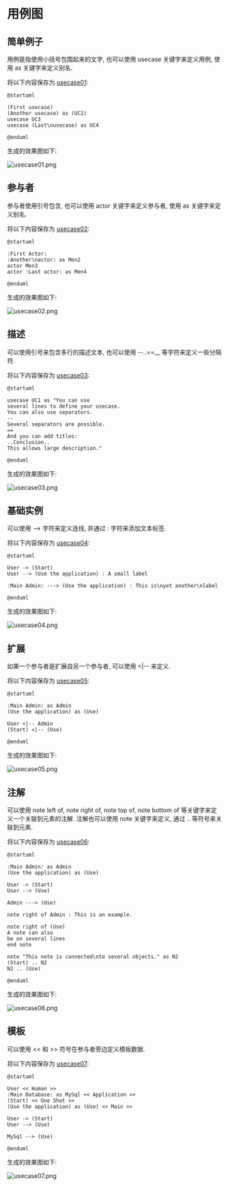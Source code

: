 # 用例图 #

## 简单例子 ##

用例是指使用小括号包围起来的文字, 也可以使用 usecase 关键字来定义用例, 使用 as 关键字来定义别名.

将以下内容保存为 [usecase01](https://github.com/lsytj0413/learn-note/blob/master/draw/plantuml/usecase/usecase01.pum):

```
@startuml

(First usecase)
(Another usecase) as (UC2)
usecase UC3
usecase (Last\nusecase) as UC4

@enduml
```

生成的效果图如下:

![usecase01.png](https://github.com/lsytj0413/learn-note/blob/master/draw/plantuml/usecase/usecase01.png)

## 参与者 ##

参与者使用引号包含, 也可以使用 actor 关键字来定义参与者, 使用 as 关键字来定义别名.

将以下内容保存为 [usecase02](https://github.com/lsytj0413/learn-note/blob/master/draw/plantuml/usecase/usecase02.pum):

```
@startuml

:First Actor:
:Another\nactor: as Men2
actor Men3
actor :Last actor: as Men4

@enduml
```

生成的效果图如下:

![usecase02.png](https://github.com/lsytj0413/learn-note/blob/master/draw/plantuml/usecase/usecase02.png)

## 描述 ##

可以使用引号来包含多行的描述文本, 也可以使用 --..==__ 等字符来定义一些分隔符.

将以下内容保存为 [usecase03](https://github.com/lsytj0413/learn-note/blob/master/draw/plantuml/usecase/usecase03.pum):

```
@startuml

usecase UC1 as "You can use
several lines to define your usecase.
You can also use separators.
--
Several separators are possible.
==
And you can add titles:
..Conclusion..
This allows large description."

@enduml
```

生成的效果图如下:

![usecase03.png](https://github.com/lsytj0413/learn-note/blob/master/draw/plantuml/usecase/usecase03.png)

## 基础实例 ##

可以使用 --> 字符来定义连线, 并通过 : 字符来添加文本标签.

将以下内容保存为 [usecase04](https://github.com/lsytj0413/learn-note/blob/master/draw/plantuml/usecase/usecase04.pum):

```
@startuml

User -> (Start)
User --> (Use the application) : A small label

:Main Admin: ---> (Use the application) : This is\nyet another\nlabel

@enduml
```

生成的效果图如下:

![usecase04.png](https://github.com/lsytj0413/learn-note/blob/master/draw/plantuml/usecase/usecase04.png)

## 扩展 ##

如果一个参与者是扩展自另一个参与者, 可以使用 <|-- 来定义.

将以下内容保存为 [usecase05](https://github.com/lsytj0413/learn-note/blob/master/draw/plantuml/usecase/usecase05.pum):

```
@startuml

:Main Admin: as Admin
(Use the application) as (Use)

User <|-- Admin
(Start) <|-- (Use)

@enduml
```

生成的效果图如下:

![usecase05.png](https://github.com/lsytj0413/learn-note/blob/master/draw/plantuml/usecase/usecase05.png)

## 注解 ##

可以使用 note left of, note right of, note top of, note bottom of 等关键字来定义一个关联到元素的注解.
注解也可以使用 note 关键字来定义, 通过 .. 等符号来关联到元素.

将以下内容保存为 [usecase06](https://github.com/lsytj0413/learn-note/blob/master/draw/plantuml/usecase/usecase06.pum):

```
@startuml

:Main Admin: as Admin
(Use the application) as (Use)

User -> (Start)
User --> (Use)

Admin ---> (Use)

note right of Admin : This is an example.

note right of (Use)
A note can also
be on several lines
end note

note "This note is connected\nto several objects." as N2
(Start) .. N2
N2 .. (Use)

@enduml
```

生成的效果图如下:

![usecase06.png](https://github.com/lsytj0413/learn-note/blob/master/draw/plantuml/usecase/usecase06.png)

## 模板 ##

可以使用 << 和 >> 符号在参与者旁边定义模板数据.

将以下内容保存为 [usecase07](https://github.com/lsytj0413/learn-note/blob/master/draw/plantuml/usecase/usecase07.pum):

```
@startuml

User << Human >>
:Main Database: as MySql << Application >>
(Start) << One Shot >>
(Use the application) as (Use) << Main >>

User -> (Start)
User --> (Use)

MySql --> (Use)

@enduml
```

生成的效果图如下:

![usecase07.png](https://github.com/lsytj0413/learn-note/blob/master/draw/plantuml/usecase/usecase07.png)
